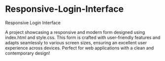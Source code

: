 # Responsive-Login-Interface
Responsive Login Interface

A project showcasing a responsive and modern form designed using index.html and style.css. This form is crafted with user-friendly features and adapts seamlessly to various screen sizes, ensuring an excellent user experience across devices. Perfect for web applications with a clean and contemporary design!
